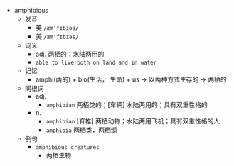 - amphibious
  - 发音
    - 英 `/æm'fɪbiəs/`
    - 美 `/æm'fɪbɪəs/`
  - 词义
    - adj. 两栖的；水陆两用的
    - `able to live both on land and in water`
  - 记忆
    - amphi(两的) + bio(生活， 生命) + us → 以两种方式生存的 → 两栖的
  - 同根词
    - adj.
      - `amphibian` 两栖类的；[车辆] 水陆两用的；具有双重性格的
    - n.
      - `amphibian` [脊椎] 两栖动物；水陆两用飞机；具有双重性格的人
      - `amphibia` 两栖类，两栖纲
  - 例句
    - `amphibious creatures`
      - 两栖生物

